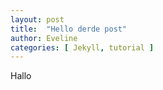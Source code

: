 ```yaml
---
layout: post
title:  "Hello derde post"
author: Eveline
categories: [ Jekyll, tutorial ]
---
```



Hallo
